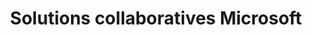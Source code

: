 ---
title: Solutions collaboratives Microsoft
slug: microsoft-collaborative-solutions
excerpt: Tout sur les solutions collaboratives Microsoft
sections: Premiers pas avec Exchange, Configuration sur ordinateur, Configuration sur smartphone/tablette, Migration de comptes, Fonctionnalités des comptes Exchange, Utilisation d'Outlook Web Application (OWA), Diagnostics Exchange, Office, SharePoint
order: 07 
---